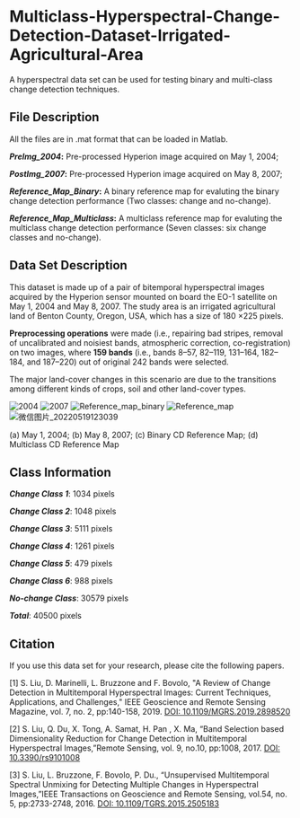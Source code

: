 # Multiclass-Hyperspectral-Change-Detection-Dataset-Irrigated-Agricultural-Area
A hyperspectral data set can be used for testing binary and multi-class change detection techniques.

## File Description
All the files are in .mat format that can be loaded in Matlab.

**_PreImg_2004_:** Pre-processed Hyperion image acquired on May 1, 2004;

**_PostImg_2007_:** Pre-processed Hyperion image acquired on May 8, 2007;

**_Reference_Map_Binary_:** A binary reference map for evaluting the binary change detection performance (Two classes: change and no-change).

**_Reference_Map_Multiclass_:** A multiclass reference map for evaluting the multiclass change detection performance (Seven classes: six change classes and no-change).

## Data Set Description
This dataset is made up of a pair of bitemporal hyperspectral images acquired by the Hyperion sensor mounted on board the EO-1 satellite on May 1, 2004 and May 8, 2007. The study area is an irrigated agricultural land of Benton County, Oregon, USA, which has a size of 180 ×225 pixels.

**Preprocessing operations** were made (i.e., repairing bad stripes, removal of uncalibrated and noisiest bands, atmospheric correction, co-registration) on two images, where **159 bands** (i.e., bands 8–57, 82–119, 131–164, 182–184, and 187–220) out of original 242 bands were selected.

The major land-cover changes in this scenario are due to the transitions among different kinds of crops, soil and other land-cover types.

![2004](https://user-images.githubusercontent.com/102267920/169201916-50334b2a-3068-445a-a8f0-afd01395013b.jpg)
![2007](https://user-images.githubusercontent.com/102267920/169201946-5a60f9df-7667-44d4-a830-f1c22fffe32c.jpg)
![Reference_map_binary](https://user-images.githubusercontent.com/102267920/169202966-05cca785-ea75-4fcc-8a37-5d35c1891ed0.jpg)
![Reference_map](https://user-images.githubusercontent.com/102267920/169202979-fe3a6dd0-0cd1-4d2b-86b7-1bd1877032de.jpg)
![微信图片_20220519123039](https://user-images.githubusercontent.com/102267920/169206215-038458cc-8b4b-438a-a4fa-837f8563d73e.jpg)

 (a) May 1, 2004; (b) May 8, 2007; (c) Binary CD Reference Map; (d) Multiclass CD Reference Map

## Class Information

**_Change Class 1_**: 1034 pixels

**_Change Class 2_**: 1048 pixels

**_Change Class 3_**: 5111 pixels

**_Change Class 4_**: 1261 pixels

**_Change Class 5_**: 479 pixels

**_Change Class 6_**: 988 pixels

**_No-change Class_**: 30579 pixels

**_Total_**: 40500 pixels


## Citation

If you use this data set for your research, please cite the following papers.

[1] S. Liu, D. Marinelli, L. Bruzzone and F. Bovolo, "A Review of Change Detection in Multitemporal Hyperspectral Images: Current Techniques, Applications, and Challenges," IEEE Geoscience and Remote Sensing Magazine, vol. 7, no. 2, pp:140-158, 2019. [DOI: 10.1109/MGRS.2019.2898520](https://ieeexplore.ieee.org/document/8738052)

[2] S. Liu, Q. Du, X. Tong, A. Samat, H. Pan , X. Ma, “Band Selection based Dimensionality Reduction for Change Detection in Multitemporal Hyperspectral Images,”Remote Sensing, vol. 9, no.10, pp:1008, 2017. [DOI: 10.3390/rs9101008](https://www.mdpi.com/2072-4292/9/10/1008)

[3] S. Liu, L. Bruzzone, F. Bovolo, P. Du., “Unsupervised Multitemporal Spectral Unmixing for Detecting Multiple Changes in Hyperspectral Images,”IEEE Transactions on Geoscience and Remote Sensing, vol.54, no. 5, pp:2733-2748, 2016. [DOI: 10.1109/TGRS.2015.2505183](https://ieeexplore.ieee.org/document/7378967)

